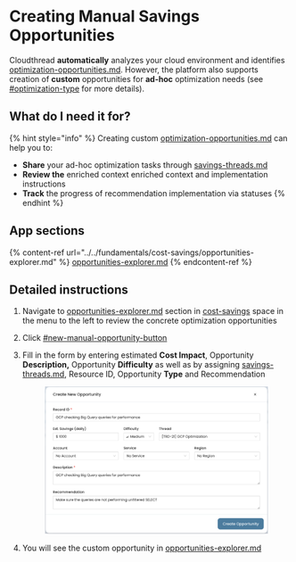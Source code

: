# Creating Manual Savings Opportunities

Cloudthread **automatically** analyzes your cloud environment and identifies [optimization-opportunities.md](../../fundamentals/cost-savings/key-concepts/optimization-opportunities.md "mention"). However, the platform also supports creation of **custom** opportunities for **ad-hoc** optimization needs (see [#optimization-type](../../fundamentals/cost-savings/key-concepts/optimization-opportunities.md#optimization-type "mention") for more details).

## What do I need it for?

{% hint style="info" %}
Creating custom [optimization-opportunities.md](../../fundamentals/cost-savings/key-concepts/optimization-opportunities.md "mention") can help you to:

* **Share** your ad-hoc optimization tasks through [savings-threads.md](../../fundamentals/cost-savings/key-concepts/savings-threads.md "mention")
* **Review the** enriched context enriched context and implementation instructions
* **Track** the progress of recommendation implementation via statuses
{% endhint %}

## App sections

{% content-ref url="../../fundamentals/cost-savings/opportunities-explorer.md" %}
[opportunities-explorer.md](../../fundamentals/cost-savings/opportunities-explorer.md)
{% endcontent-ref %}

## Detailed instructions

1. Navigate to [opportunities-explorer.md](../../fundamentals/cost-savings/opportunities-explorer.md "mention") section in [cost-savings](../../fundamentals/cost-savings/ "mention") space in the menu to the left to review the concrete optimization opportunities
2. Click [#new-manual-opportunity-button](../../fundamentals/cost-savings/opportunities-explorer.md#new-manual-opportunity-button "mention")
3.  Fill in the form by entering estimated **Cost Impact**, Opportunity **Description,** Opportunity **Difficulty** as well as by assigning [savings-threads.md](../../fundamentals/cost-savings/key-concepts/savings-threads.md "mention"), Resource ID, Opportunity **Type** and Recommendation

    <div align="left">

    <figure><img src="../../.gitbook/assets/manual-opportunities-1-create.png" alt="" width="563"><figcaption></figcaption></figure>

    </div>
4. You will see the custom opportunity in [opportunities-explorer.md](../../fundamentals/cost-savings/opportunities-explorer.md "mention")
